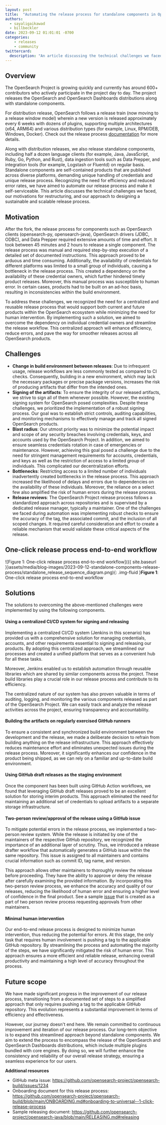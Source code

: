 ```yaml
---
layout: post
title:  "Automating the release process for standalone components in OpenSearch: Addressing challenges and implementing solutions"
authors: 
  - sayaligaikawad
  - billbeckler
date: 2023-09-12 01:01:01 -0700
categories: 
    - releases
    - community
twittercard:
  description: "An article discussing the technical challenges we faced, our motivations for restructuring, and our approach to designing a sustainable and scalable release process for standalone components under OpenSearch project."
---
```


## Overview

The OpenSearch Project is growing quickly and currently has around 600+ contributors who actively participate in the project day to day. The project releases the OpenSearch and OpenSearch Dashboards distributions along with standalone components.

For distribution release, OpenSearch follows a release train (now moving to a release window model) wherein a new version is released approximately every 6 weeks with dozens of plugins, supporting multiple architectures (x64, ARM64) and various distribution types (for example, Linux, RPM/DEB, Windows, Docker). Check out the release process [documentation](https://github.com/opensearch-project/opensearch-build/blob/main/RELEASE_PROCESS_OPENSEARCH.md#opensearch-release-process) for more details.

Along with distribution releases, we also release standalone components, including half a dozen language clients (for example, Java, JavaScript, Ruby, Go, Python, and Rust), data ingestion tools such as Data Prepper, and integration tools (for example, Logstash or Fluentd) on regular basis. Standalone components are self-contained products that are published across diverse platforms, demanding unique handling of credentials and unique release process. Recognizing the need for efficiency and reduced error rates, we have aimed to automate our release process and make it self-serviceable. This article discusses the technical challenges we faced, our motivations for restructuring, and our approach to designing a sustainable and scalable release process.

## Motivation

After the fork, the release process for components such as OpenSearch clients (opensearch-py, opensearch-java), OpenSearch drivers (JDBC, ODBC), and Data Prepper required extensive amounts of time and effort. It took between 45 minutes and 2 hours to release a single component. The release process was manual and required step-by-step execution of a detailed set of documented instructions. This approach proved to be arduous and time consuming. Additionally, the availability of credentials for different platforms was limited to a small group of individuals, causing a bottleneck in the release process. This created a dependency on the availability of these credential owners, which further hindered timely product releases. Moreover, this manual process was susceptible to human error. In certain cases, products had to be built on an ad-hoc basis, resulting in inconsistencies within the build environment.

To address these challenges, we recognized the need for a centralized and reusable release process that would support both current and future products within the OpenSearch ecosystem while minimizing the need for human intervention. By implementing such a solution, we aimed to overcome the dependency on individual credential owners and streamline the release workflow. This centralized approach will enhance efficiency, reduce errors, and pave the way for smoother releases across all OpenSearch products.

## Challenges

* **Change in build environment between releases**: Due to infrequent usage, release workflows are less commonly tested as compared to CI checks. Consequently, building in a new environment, which may lack the necessary packages or precise package versions, increases the risk of producing artifacts that differ from the intended ones.
* **Signing of the artifacts**: To ensure the integrity of our released artifacts, we strive to sign all of them whenever possible. However, the existing signing system for OpenSearch posed complexities. Despite these challenges, we prioritized the implementation of a robust signing process. Our goal was to establish strict controls, auditing capabilities, and monitoring mechanisms to effectively manage and track all signed OpenSearch products.
* **Blast radius**: Our utmost priority was to minimize the potential impact and scope of any security breaches involving credentials, keys, and accounts used by the OpenSearch Project. In addition, we aimed to ensure seamless credentials rotation in case of emergencies or maintenance. However, achieving this goal posed a challenge due to the need for stringent management requirements for accounts, credentials, and keys as well as the restriction of access to a limited group of individuals. This complicated our decentralization efforts.
* **Bottlenecks**: Restricting access to a limited number of individuals inadvertently created bottlenecks in the release process. This approach increased the likelihood of delays and errors due to dependencies on the availability of these individuals. Moreover, the reliance on a select few also amplified the risk of human errors during the release process.
* **Release reviews**: The OpenSearch Project release process follows a standardized approach across repositories and is supervised by a dedicated release manager, typically a maintainer. One of the challenges we faced during automation was implementing robust checks to ensure the accuracy of the tag, the associated commit, and the inclusion of all scoped changes. It required careful consideration and effort to create a reliable mechanism that would validate these critical aspects of the release.

## One-click release process end-to-end workflow

![Figure 1: One-click release process end-to-end workflow]({{ site.baseurl }}assets/media/blog-images/2023-09-12-standalone-components-release-process/standalone_release_sequence_diagram.png){: .img-fluid }**Figure 1**: One-click release process end-to-end workflow


## Solutions

The solutions to overcoming the above-mentioned challenges were implemented by using the following components.

#### Using a centralized CI/CD system for signing and releasing

Implementing a centralized CI/CD system (Jenkins in this scenario) has provided us with a comprehensive solution for managing credentials, accounts, and other requirements essential to signing and releasing our products. By adopting this centralized approach, we streamlined our processes and created a unified platform that serves as a convenient hub for all these tasks.

Moreover, Jenkins enabled us to establish automation through reusable libraries which are shared by similar components across the project. These build libraries play a crucial role in our release process and contribute to its efficiency.

The centralized nature of our system has also proven valuable in terms of auditing, logging, and monitoring the various components released as part of the OpenSearch Project. We can easily track and analyze the release activities across the project, ensuring transparency and accountability.

#### Building the artifacts on regularly exercised GitHub runners

To ensure a consistent and synchronized build environment between the development and the release, we made a deliberate decision to refrain from building anything on the release infrastructure. This approach effectively reduces maintenance effort and eliminates unexpected issues during the release process. Moreover, it significantly enhances our confidence in the product being shipped, as we can rely on a familiar and up-to-date build environment.

#### Using GitHub draft releases as the staging environment

Once the component has been built using GitHub Action workflows, we found that leveraging GitHub draft releases proved to be an excellent solution for storing interim products. This approach eliminated the need for maintaining an additional set of credentials to upload artifacts to a separate storage infrastructure. 

#### Two-person review/approval of the release using a GitHub issue

To mitigate potential errors in the release process, we implemented a two-person review system. While the release is initiated by one of the maintainers of the respective GitHub repository, we recognized the importance of an additional layer of scrutiny. Thus, we introduced a release drafter workflow that automatically generates a GitHub issue within the same repository. This issue is assigned to all maintainers and contains crucial information such as commit ID, tag name, and version.

This approach allows other maintainers to thoroughly review the release before proceeding. They have the ability to approve or deny the release after carefully examining the provided information. By incorporating this two-person review process, we enhance the accuracy and quality of our releases, reducing the likelihood of human error and ensuring a higher level of confidence in the final product. See a sample [issue](https://github.com/opensearch-project/oui/issues/1022) that is created as a part of two person review process requesting approvals from other maintainers.

#### Minimal human intervention

Our end-to-end release process is designed to minimize human intervention, thus reducing the potential for errors. At this stage, the only task that requires human involvement is pushing a tag to the applicable GitHub repository. By streamlining the process and automating the majority of the steps, we have significantly mitigated the risk of human error. This approach ensures a more efficient and reliable release, enhancing overall productivity and maintaining a high level of accuracy throughout the process.

## Future scope

We have made significant progress in the improvement of our release process, transitioning from a documented set of steps to a simplified approach that only requires pushing a tag to the applicable GitHub repository. This evolution represents a substantial improvement in terms of efficiency and effectiveness.

However, our journey doesn't end here. We remain committed to continuous improvement and iteration of our release process. Our long-term objective is to expand this streamlined approach beyond standalone components. We aim to extend the process to encompass the release of the OpenSearch and OpenSearch Dashboards distributions, which include multiple plugins bundled with core engines. By doing so, we will further enhance the consistency and reliability of our overall release strategy, ensuring a seamless experience for our users.

**Additional resources**

* GitHub meta issue: https://github.com/opensearch-project/opensearch-build/issues/1234
* Onboarding document for this release process: https://github.com/opensearch-project/opensearch-build/blob/main/ONBOARDING.md#onboarding-to-universal--1-click-release-process
* Sample releasing document: https://github.com/opensearch-project/opensearch-java/blob/main/RELEASING.md#releasing

